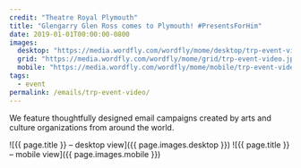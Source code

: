```yaml
---
credit: "Theatre Royal Plymouth"
title: "Glengarry Glen Ross comes to Plymouth! #PresentsForHim"
date: 2019-01-01T00:00:00-0800
images:
  desktop: "https://media.wordfly.com/wordfly/mome/desktop/trp-event-video.jpg"
  grid: "https://media.wordfly.com/wordfly/mome/grid/trp-event-video.jpg"
  mobile: "https://media.wordfly.com/wordfly/mome/mobile/trp-event-video.jpg"
tags:
  - event
permalink: /emails/trp-event-video/
---
```

We feature thoughtfully designed email campaigns created by arts and culture organizations from around the world.

![{{ page.title }} – desktop view]({{ page.images.desktop }})
![{{ page.title }} – mobile view]({{ page.images.mobile }})

